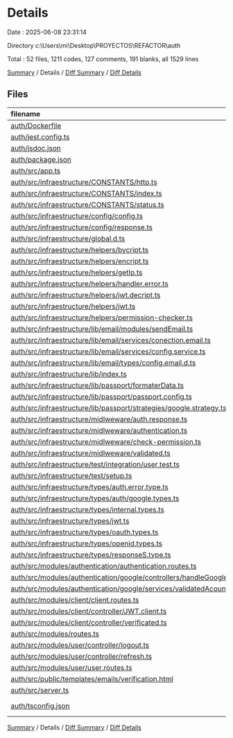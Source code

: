 # Details

Date : 2025-06-08 23:31:14

Directory c:\\Users\\mi\\Desktop\\PROYECTOS\\REFACTOR\\auth

Total : 52 files,  1211 codes, 127 comments, 191 blanks, all 1529 lines

[Summary](results.md) / Details / [Diff Summary](diff.md) / [Diff Details](diff-details.md)

## Files
| filename | language | code | comment | blank | total |
| :--- | :--- | ---: | ---: | ---: | ---: |
| [auth/Dockerfile](/auth/Dockerfile) | Docker | 16 | 0 | 8 | 24 |
| [auth/jest.config.ts](/auth/jest.config.ts) | TypeScript | 11 | 0 | 1 | 12 |
| [auth/jsdoc.json](/auth/jsdoc.json) | JSON | 12 | 0 | 0 | 12 |
| [auth/package.json](/auth/package.json) | JSON | 59 | 0 | 3 | 62 |
| [auth/src/app.ts](/auth/src/app.ts) | TypeScript | 17 | 1 | 3 | 21 |
| [auth/src/infraestructure/CONSTANTS/http.ts](/auth/src/infraestructure/CONSTANTS/http.ts) | TypeScript | 20 | 0 | 3 | 23 |
| [auth/src/infraestructure/CONSTANTS/index.ts](/auth/src/infraestructure/CONSTANTS/index.ts) | TypeScript | 0 | 0 | 1 | 1 |
| [auth/src/infraestructure/CONSTANTS/status.ts](/auth/src/infraestructure/CONSTANTS/status.ts) | TypeScript | 13 | 0 | 1 | 14 |
| [auth/src/infraestructure/config/config.ts](/auth/src/infraestructure/config/config.ts) | TypeScript | 15 | 0 | 1 | 16 |
| [auth/src/infraestructure/config/response.ts](/auth/src/infraestructure/config/response.ts) | TypeScript | 87 | 0 | 16 | 103 |
| [auth/src/infraestructure/global.d.ts](/auth/src/infraestructure/global.d.ts) | TypeScript | 31 | 0 | 2 | 33 |
| [auth/src/infraestructure/helpers/bycript.ts](/auth/src/infraestructure/helpers/bycript.ts) | TypeScript | 11 | 0 | 3 | 14 |
| [auth/src/infraestructure/helpers/encript.ts](/auth/src/infraestructure/helpers/encript.ts) | TypeScript | 43 | 0 | 7 | 50 |
| [auth/src/infraestructure/helpers/getIp.ts](/auth/src/infraestructure/helpers/getIp.ts) | TypeScript | 3 | 0 | 2 | 5 |
| [auth/src/infraestructure/helpers/handler.error.ts](/auth/src/infraestructure/helpers/handler.error.ts) | TypeScript | 49 | 0 | 7 | 56 |
| [auth/src/infraestructure/helpers/jwt.decript.ts](/auth/src/infraestructure/helpers/jwt.decript.ts) | TypeScript | 40 | 0 | 7 | 47 |
| [auth/src/infraestructure/helpers/jwt.ts](/auth/src/infraestructure/helpers/jwt.ts) | TypeScript | 42 | 0 | 6 | 48 |
| [auth/src/infraestructure/helpers/permission-checker.ts](/auth/src/infraestructure/helpers/permission-checker.ts) | TypeScript | 24 | 0 | 3 | 27 |
| [auth/src/infraestructure/lib/email/modules/sendEmail.ts](/auth/src/infraestructure/lib/email/modules/sendEmail.ts) | TypeScript | 17 | 0 | 2 | 19 |
| [auth/src/infraestructure/lib/email/services/conection.email.ts](/auth/src/infraestructure/lib/email/services/conection.email.ts) | TypeScript | 45 | 0 | 6 | 51 |
| [auth/src/infraestructure/lib/email/services/config.service.ts](/auth/src/infraestructure/lib/email/services/config.service.ts) | TypeScript | 17 | 0 | 2 | 19 |
| [auth/src/infraestructure/lib/email/types/config.email.d.ts](/auth/src/infraestructure/lib/email/types/config.email.d.ts) | TypeScript | 13 | 0 | 1 | 14 |
| [auth/src/infraestructure/lib/index.ts](/auth/src/infraestructure/lib/index.ts) | TypeScript | 0 | 0 | 1 | 1 |
| [auth/src/infraestructure/lib/passport/formaterData.ts](/auth/src/infraestructure/lib/passport/formaterData.ts) | TypeScript | 36 | 0 | 4 | 40 |
| [auth/src/infraestructure/lib/passport/passport.config.ts](/auth/src/infraestructure/lib/passport/passport.config.ts) | TypeScript | 6 | 0 | 3 | 9 |
| [auth/src/infraestructure/lib/passport/strategies/google.strategy.ts](/auth/src/infraestructure/lib/passport/strategies/google.strategy.ts) | TypeScript | 18 | 0 | 3 | 21 |
| [auth/src/infraestructure/midlweware/auth.response.ts](/auth/src/infraestructure/midlweware/auth.response.ts) | TypeScript | 26 | 1 | 5 | 32 |
| [auth/src/infraestructure/midlweware/authentication.ts](/auth/src/infraestructure/midlweware/authentication.ts) | TypeScript | 38 | 0 | 3 | 41 |
| [auth/src/infraestructure/midlweware/check-permission.ts](/auth/src/infraestructure/midlweware/check-permission.ts) | TypeScript | 33 | 1 | 4 | 38 |
| [auth/src/infraestructure/midlweware/validated.ts](/auth/src/infraestructure/midlweware/validated.ts) | TypeScript | 25 | 0 | 2 | 27 |
| [auth/src/infraestructure/test/integration/user.test.ts](/auth/src/infraestructure/test/integration/user.test.ts) | TypeScript | 72 | 4 | 18 | 94 |
| [auth/src/infraestructure/test/setup.ts](/auth/src/infraestructure/test/setup.ts) | TypeScript | 6 | 1 | 3 | 10 |
| [auth/src/infraestructure/types/auth.error.type.ts](/auth/src/infraestructure/types/auth.error.type.ts) | TypeScript | 0 | 0 | 1 | 1 |
| [auth/src/infraestructure/types/auth/google.types.ts](/auth/src/infraestructure/types/auth/google.types.ts) | TypeScript | 9 | 0 | 3 | 12 |
| [auth/src/infraestructure/types/internal.types.ts](/auth/src/infraestructure/types/internal.types.ts) | TypeScript | 10 | 0 | 3 | 13 |
| [auth/src/infraestructure/types/jwt.ts](/auth/src/infraestructure/types/jwt.ts) | TypeScript | 14 | 0 | 2 | 16 |
| [auth/src/infraestructure/types/oauth.types.ts](/auth/src/infraestructure/types/oauth.types.ts) | TypeScript | 20 | 0 | 3 | 23 |
| [auth/src/infraestructure/types/openid.types.ts](/auth/src/infraestructure/types/openid.types.ts) | TypeScript | 18 | 0 | 2 | 20 |
| [auth/src/infraestructure/types/responseS.type.ts](/auth/src/infraestructure/types/responseS.type.ts) | TypeScript | 6 | 0 | 1 | 7 |
| [auth/src/modules/authentication/authentication.routes.ts](/auth/src/modules/authentication/authentication.routes.ts) | TypeScript | 20 | 8 | 5 | 33 |
| [auth/src/modules/authentication/google/controllers/handleGoogleAuthCallback.ts](/auth/src/modules/authentication/google/controllers/handleGoogleAuthCallback.ts) | TypeScript | 32 | 0 | 3 | 35 |
| [auth/src/modules/authentication/google/services/validatedAcount.service.ts](/auth/src/modules/authentication/google/services/validatedAcount.service.ts) | TypeScript | 12 | 16 | 2 | 30 |
| [auth/src/modules/client/client.routes.ts](/auth/src/modules/client/client.routes.ts) | TypeScript | 4 | 3 | 4 | 11 |
| [auth/src/modules/client/controller/JWT.client.ts](/auth/src/modules/client/controller/JWT.client.ts) | TypeScript | 0 | 65 | 4 | 69 |
| [auth/src/modules/client/controller/verificated.ts](/auth/src/modules/client/controller/verificated.ts) | TypeScript | 0 | 25 | 5 | 30 |
| [auth/src/modules/routes.ts](/auth/src/modules/routes.ts) | TypeScript | 5 | 0 | 3 | 8 |
| [auth/src/modules/user/controller/logout.ts](/auth/src/modules/user/controller/logout.ts) | TypeScript | 2 | 0 | 2 | 4 |
| [auth/src/modules/user/controller/refresh.ts](/auth/src/modules/user/controller/refresh.ts) | TypeScript | 0 | 0 | 1 | 1 |
| [auth/src/modules/user/user.routes.ts](/auth/src/modules/user/user.routes.ts) | TypeScript | 38 | 2 | 7 | 47 |
| [auth/src/public/templates/emails/verification.html](/auth/src/public/templates/emails/verification.html) | HTML | 102 | 0 | 3 | 105 |
| [auth/src/server.ts](/auth/src/server.ts) | TypeScript | 39 | 0 | 5 | 44 |
| [auth/tsconfig.json](/auth/tsconfig.json) | JSON with Comments | 35 | 0 | 1 | 36 |

[Summary](results.md) / Details / [Diff Summary](diff.md) / [Diff Details](diff-details.md)